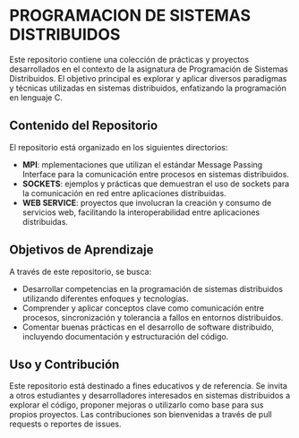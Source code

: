 # PROGRAMACION DE SISTEMAS DISTRIBUIDOS

Este repositorio contiene una colección de prácticas y proyectos desarrollados en el contexto de la asignatura de Programación de Sistemas Distribuidos. El objetivo principal es explorar y aplicar diversos paradigmas y técnicas utilizadas en sistemas distribuidos, enfatizando la programación en lenguaje C.

## Contenido del Repositorio

El repositorio está organizado en los siguientes directorios:

- **MPI**: mplementaciones que utilizan el estándar Message Passing Interface para la comunicación entre procesos en sistemas distribuidos.
- **SOCKETS**: ejemplos y prácticas que demuestran el uso de sockets para la comunicación en red entre aplicaciones distribuidas.
- **WEB SERVICE**: proyectos que involucran la creación y consumo de servicios web, facilitando la interoperabilidad entre aplicaciones distribuidas.

## Objetivos de Aprendizaje

A través de este repositorio, se busca:

- Desarrollar competencias en la programación de sistemas distribuidos utilizando diferentes enfoques y tecnologías.
- Comprender y aplicar conceptos clave como comunicación entre procesos, sincronización y tolerancia a fallos en entornos distribuidos.
- Comentar buenas prácticas en el desarrollo de software distribuido, incluyendo documentación y estructuración del código.
## Uso y Contribución

Este repositorio está destinado a fines educativos y de referencia. Se invita a otros estudiantes y desarrolladores interesados en sistemas distribuidos a explorar el código, proponer mejoras o utilizarlo como base para sus propios proyectos. Las contribuciones son bienvenidas a través de pull requests o reportes de issues.
